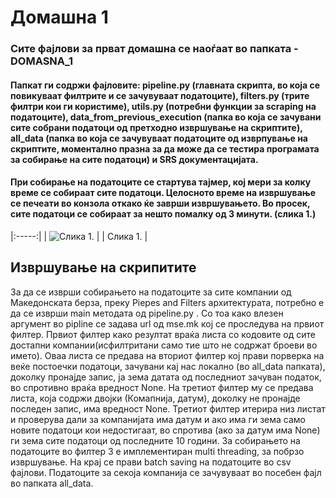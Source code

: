 # Домашна 1

### Сите фајлови за прват домашна се наоѓаат во папката - DOMASNA_1
#### Папкат ги содржи фајловите: pipeline.py (главната скрипта, во која се повикуваат филтрите и се зачувуваат податоците), filters.py (трите филтри кои ги користиме), utils.py (потребни функции за scraping на податоците), data_from_previous_execution (папка во која се зачувани сите собрани податоци од претходно извршување на скриптите), all_data (папка во која се зачувуваат податоците од изврпување на скриптите, моментално празна за да може да се тестира програмата за собирање на сите податоци) и SRS документацијата.
#### При собирање на податоците се стартува тајмер, кој мери за колку време се собираат сите податоци. Целосното време на извршување се печеати во конзола откако ќе заврши извршувањето. Во просек, сите податоци се собираат за нешто помалку од 3 минути. (слика 1.)

|:-----:|
| ![Слика 1.](https://github.com/user-attachments/assets/1c1be49c-3561-410a-a06b-55d1296aa32f) |
| Слика 1. |

## Извршување на скрипитите
  За да се изврши собирањето на податоците за сите компании од Македонската берза, преку Piepes and Filters архитектурата, потребно е да се изврши main методата од pipeline.py .
Со тоа како влезен аргумент во pipline се задава url од mse.mk кој се проследува на првиот филтер. Првиот филтер како резултат враќа листа со кодовите од сите достапни компании(исфилтритани само тие што не содржат броеви во името).
Оваа листа се предава на вториот филтер кој прави порверка на веќе постоечки податоци, зачувани кај нас локално (во all_data папката), доколку пронајде запис, ја зема датата од последниот зачуван податок, во спротивно враќа вредност None.
На третиот филтер му се предава листа, која содржи двојки (Комапнија, датум), доколку не пронајде последен запис, има вредност None. Третиот филтер итерира низ листат и проверува дали за компанијата има датум и ако има ги зема само новите податоци кои
недостигаат, во спротива (ако за датум има None) ги зема сите податоци од последните 10 години. За собирањето на податоците во филтер 3 е имплементиран multi threading, за побрзо извршување.
На крај се прави batch saving на податоците во csv фајлови. Податоците за секоја компанија се зачувуваат во посебен фајл во папката all_data. 
